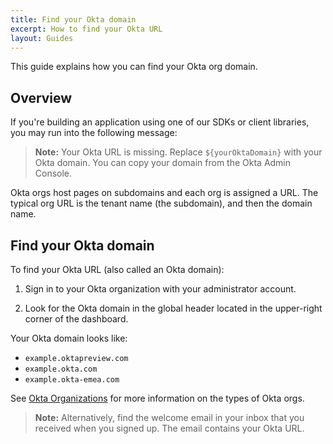 ```yaml
---
title: Find your Okta domain
excerpt: How to find your Okta URL
layout: Guides
---
```


This guide explains how you can find your Okta org domain.

<!-- I don't think this article needs nutrition facts; it is too short and simple -->

## Overview

If you're building an application using one of our SDKs or client libraries, you may run into the following message:

> **Note:** Your Okta URL is missing. Replace `${yourOktaDomain}` with your Okta domain. You can copy your domain from the Okta Admin Console.

Okta orgs host pages on subdomains and each org is assigned a URL. The typical org URL is the tenant name (the subdomain), and then the domain name.

## Find your Okta domain

To find your Okta URL (also called an Okta domain):

1. Sign in to your Okta organization with your administrator account.

2. Look for the Okta domain in the global header located in the upper-right corner of the dashboard.

Your Okta domain looks like:

* `example.oktapreview.com`
* `example.okta.com`
* `example.okta-emea.com`

See [Okta Organizations](/docs/concepts/okta-organizations/) for more information on the types of Okta orgs.

> **Note:** Alternatively, find the welcome email in your inbox that you received when you signed up. The email contains your Okta URL.